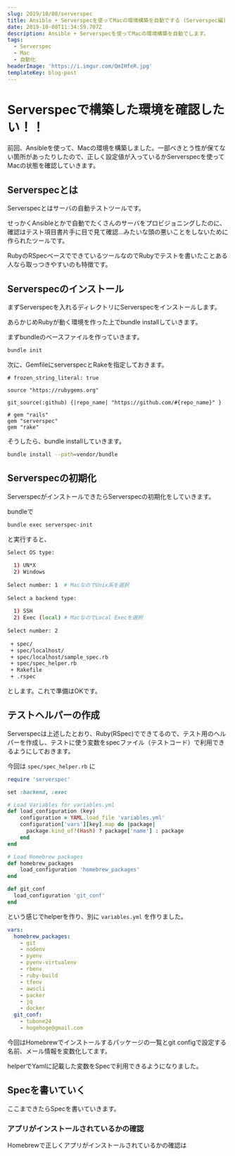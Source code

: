 ```yaml
---
slug: 2019/10/08/serverspec
title: Ansible + Serverspecを使ってMacの環境構築を自動でする (Serverspec編)
date: 2019-10-08T11:34:59.707Z
description: Ansible + Serverspecを使ってMacの環境構築を自動でします。
tags:
  - Serverspec
  - Mac
  - 自動化
headerImage: 'https://i.imgur.com/QmIHfeR.jpg'
templateKey: blog-post
---
```

# Serverspecで構築した環境を確認したい！！

前回、Ansibleを使って、Macの環境を構築しました。一部べきとう性が保てない箇所があったりしたので、正しく設定値が入っているかServerspecを使ってMacの状態を確認していきます。

## Serverspecとは

Serverspecとはサーバの自動テストツールです。

せっかくAnsibleとかで自動でたくさんのサーバをプロビジョニングしたのに、確認はテスト項目書片手に目で見て確認…みたいな頭の悪いことをしないために作られたツールです。

RubyのRSpecベースでできているツールなのでRubyでテストを書いたことある人なら取っつきやすいのも特徴です。

## Serverspecのインストール

まずServerspecを入れるディレクトリにServerspecをインストールします。

あらかじめRubyが動く環境を作った上でbundle installしていきます。

まずbundleのベースファイルを作っていきます。

```bash
bundle init
```

次に、GemfileにserverspecとRakeを指定しておきます。

```gemfile
# frozen_string_literal: true

source "https://rubygems.org"

git_source(:github) {|repo_name| "https://github.com/#{repo_name}" }

# gem "rails"
gem "serverspec"
gem "rake"
```

そうしたら、bundle installしていきます。

```bash
bundle install --path=vendor/bundle
```

## Serverspecの初期化

ServerspecがインストールできたらServerspecの初期化をしていきます。

bundleで

```bash
bundle exec serverspec-init
```

と実行すると、

```bash
Select OS type:
 
  1) UN*X
  2) Windows
 
Select number: 1  # MacなのでUnix系を選択
 
Select a backend type:
 
  1) SSH
  2) Exec (local) # MacなのでLocal Execを選択
 
Select number: 2
 
 + spec/
 + spec/localhost/
 + spec/localhost/sample_spec.rb
 + spec/spec_helper.rb
 + Rakefile
 + .rspec
```

とします。これで準備はOKです。


## テストヘルパーの作成

Serverspecは上述したとおり、Ruby(RSpec)でできてるので、テスト用のヘルパーを作成し、テストに使う変数をspecファイル（テストコード）で利用できるようにしておきます。

今回は `spec/spec_helper.rb` に

```ruby
require 'serverspec'

set :backend, :exec

# Load Variables for variables.yml
def load_configuration (key)
    configuration = YAML.load_file 'variables.yml'
    configuration['vars'][key].map do |package|
      package.kind_of?(Hash) ? package['name'] : package
    end
end

# Load Homebrew packages
def homebrew_packages
    load_configuration 'homebrew_packages'
end

def git_conf
  load_configuration 'git_conf'
end
```

という感じでhelperを作り、別に `variables.yml` を作りました。

```yaml
vars:
  homebrew_packages:
    - git
    - nodenv
    - pyenv
    - pyenv-virtualenv
    - rbenv
    - ruby-build
    - tfenv
    - awscli
    - packer
    - jq
    - docker
  git_conf:
    - tubone24
    - hogehoge@gmail.com
```

今回はHomebrewでインストールするパッケージの一覧とgit configで設定する名前、メール情報を変数化してます。

helperでYamlに記載した変数をSpecで利用できるようになりました。

## Specを書いていく

ここまできたらSpecを書いていきます。

### アプリがインストールされているかの確認

Homebrewで正しくアプリがインストールされているかの確認は
